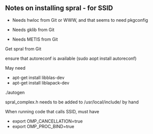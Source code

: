 ## Notes on installing spral - for SSID

 - Needs hwloc from Git or WWW, and that seems to need pkgconfig

 - Needs gklib from Git

 - Needs METIS from Git

Get spral from Git

ensure that autoreconf is available (sudo aopt install autoreconf)

May need

 - apt-get install libblas-dev
 - apt-get install liblapack-dev

./autogen

spral_complex.h needs to be added to /usr/local/include/ by hand

When running code that calls SSID, must have

 - export OMP_CANCELLATION=true
 - export OMP_PROC_BIND=true
